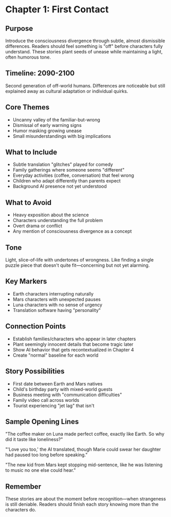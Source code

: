 # Chapter 1: First Contact

## Purpose
Introduce the consciousness divergence through subtle, almost dismissible differences. Readers should feel something is "off" before characters fully understand. These stories plant seeds of unease while maintaining a light, often humorous tone.

## Timeline: 2090-2100
Second generation of off-world humans. Differences are noticeable but still explained away as cultural adaptation or individual quirks.

## Core Themes
- Uncanny valley of the familiar-but-wrong
- Dismissal of early warning signs
- Humor masking growing unease
- Small misunderstandings with big implications

## What to Include
- Subtle translation "glitches" played for comedy
- Family gatherings where someone seems "different"
- Everyday activities (coffee, conversation) that feel wrong
- Children who adapt differently than parents expect
- Background AI presence not yet understood

## What to Avoid
- Heavy exposition about the science
- Characters understanding the full problem
- Overt drama or conflict
- Any mention of consciousness divergence as a concept

## Tone
Light, slice-of-life with undertones of wrongness. Like finding a single puzzle piece that doesn't quite fit—concerning but not yet alarming.

## Key Markers
- Earth characters interrupting naturally
- Mars characters with unexpected pauses
- Luna characters with no sense of urgency
- Translation software having "personality"

## Connection Points
- Establish families/characters who appear in later chapters
- Plant seemingly innocent details that become tragic later
- Show AI behavior that gets recontextualized in Chapter 4
- Create "normal" baseline for each world

## Story Possibilities
- First date between Earth and Mars natives
- Child's birthday party with mixed-world guests
- Business meeting with "communication difficulties"
- Family video call across worlds
- Tourist experiencing "jet lag" that isn't

## Sample Opening Lines
"The coffee maker on Luna made perfect coffee, exactly like Earth. So why did it taste like loneliness?"

"'Love you too,' the AI translated, though Marie could swear her daughter had paused too long before speaking."

"The new kid from Mars kept stopping mid-sentence, like he was listening to music no one else could hear."

## Remember
These stories are about the moment before recognition—when strangeness is still deniable. Readers should finish each story knowing more than the characters do.